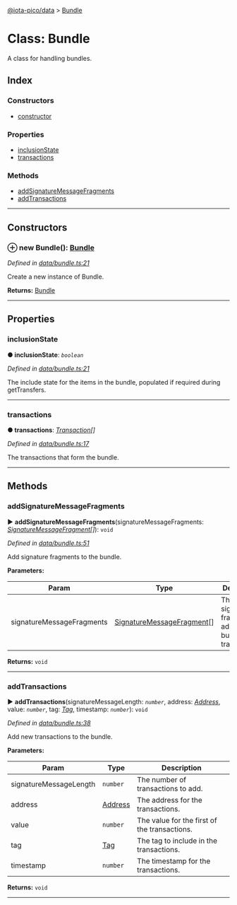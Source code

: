 [@iota-pico/data](../README.md) > [Bundle](../classes/bundle.md)



# Class: Bundle


A class for handling bundles.

## Index

### Constructors

* [constructor](bundle.md#constructor)


### Properties

* [inclusionState](bundle.md#inclusionstate)
* [transactions](bundle.md#transactions)


### Methods

* [addSignatureMessageFragments](bundle.md#addsignaturemessagefragments)
* [addTransactions](bundle.md#addtransactions)



---
## Constructors
<a id="constructor"></a>


### ⊕ **new Bundle**(): [Bundle](bundle.md)


*Defined in [data/bundle.ts:21](https://github.com/iotaeco/iota-pico-data/blob/b5a374b/src/data/bundle.ts#L21)*



Create a new instance of Bundle.




**Returns:** [Bundle](bundle.md)

---


## Properties
<a id="inclusionstate"></a>

###  inclusionState

**●  inclusionState**:  *`boolean`* 

*Defined in [data/bundle.ts:21](https://github.com/iotaeco/iota-pico-data/blob/b5a374b/src/data/bundle.ts#L21)*



The include state for the items in the bundle, populated if required during getTransfers.




___

<a id="transactions"></a>

###  transactions

**●  transactions**:  *[Transaction](transaction.md)[]* 

*Defined in [data/bundle.ts:17](https://github.com/iotaeco/iota-pico-data/blob/b5a374b/src/data/bundle.ts#L17)*



The transactions that form the bundle.




___


## Methods
<a id="addsignaturemessagefragments"></a>

###  addSignatureMessageFragments

► **addSignatureMessageFragments**(signatureMessageFragments: *[SignatureMessageFragment](signaturemessagefragment.md)[]*): `void`



*Defined in [data/bundle.ts:51](https://github.com/iotaeco/iota-pico-data/blob/b5a374b/src/data/bundle.ts#L51)*



Add signature fragments to the bundle.


**Parameters:**

| Param | Type | Description |
| ------ | ------ | ------ |
| signatureMessageFragments | [SignatureMessageFragment](signaturemessagefragment.md)[]   |  The signature fragments to add to the bundle transactions. |





**Returns:** `void`





___

<a id="addtransactions"></a>

###  addTransactions

► **addTransactions**(signatureMessageLength: *`number`*, address: *[Address](address.md)*, value: *`number`*, tag: *[Tag](tag.md)*, timestamp: *`number`*): `void`



*Defined in [data/bundle.ts:38](https://github.com/iotaeco/iota-pico-data/blob/b5a374b/src/data/bundle.ts#L38)*



Add new transactions to the bundle.


**Parameters:**

| Param | Type | Description |
| ------ | ------ | ------ |
| signatureMessageLength | `number`   |  The number of transactions to add. |
| address | [Address](address.md)   |  The address for the transactions. |
| value | `number`   |  The value for the first of the transactions. |
| tag | [Tag](tag.md)   |  The tag to include in the transactions. |
| timestamp | `number`   |  The timestamp for the transactions. |





**Returns:** `void`





___


